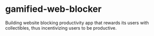 # gamified-web-blocker

Building website blocking productivity app that rewards its users with collectibles, thus incentivizing users to be productive.
